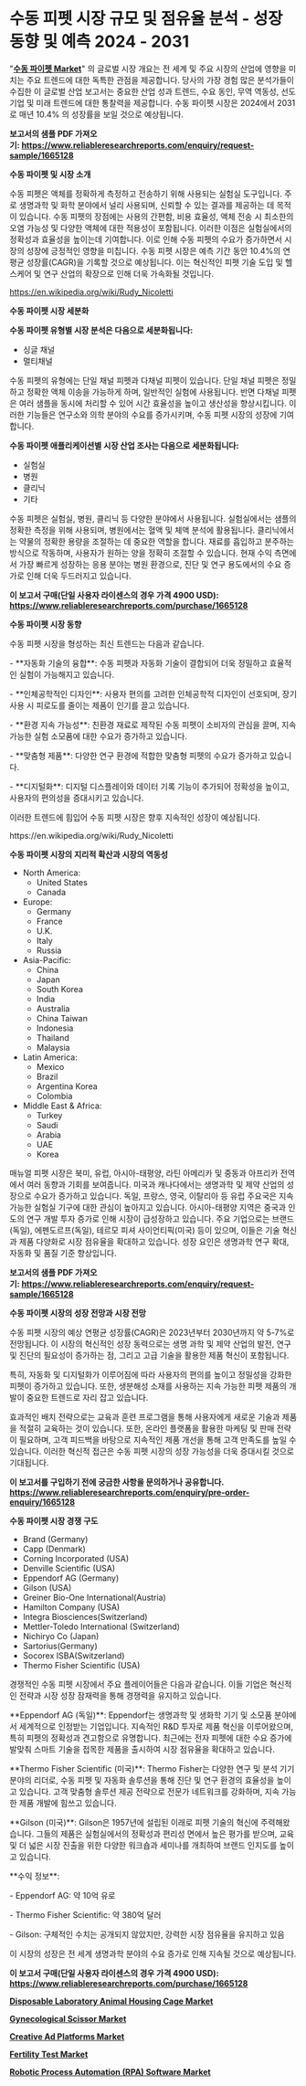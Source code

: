 <p><h1>수동 피펫 시장 규모 및 점유율 분석 - 성장 동향 및 예측 2024 - 2031</h1></p><p>"<strong><a href="https://www.reliableresearchreports.com/manual-pipettes-r1665128">수동 파이펫 Market</a></strong>" 의 글로벌 시장 개요는 전 세계 및 주요 시장의 산업에 영향을 미치는 주요 트렌드에 대한 독특한 관점을 제공합니다. 당사의 가장 경험 많은 분석가들이 수집한 이 글로벌 산업 보고서는 중요한 산업 성과 트렌드, 수요 동인, 무역 역동성, 선도 기업 및 미래 트렌드에 대한 통찰력을 제공합니다. 수동 파이펫 시장은 2024에서 2031로 매년 10.4% 의 성장률을 보일 것으로 예상됩니다.</p>
<p><strong>보고서의 샘플 PDF 가져오기:&nbsp;<a href="https://www.reliableresearchreports.com/enquiry/request-sample/1665128">https://www.reliableresearchreports.com/enquiry/request-sample/1665128</a></strong></p>
<p><strong>수동 파이펫 및 시장 소개</strong></p>
<p><p>수동 피펫은 액체를 정확하게 측정하고 전송하기 위해 사용되는 실험실 도구입니다. 주로 생명과학 및 화학 분야에서 널리 사용되며, 신뢰할 수 있는 결과를 제공하는 데 목적이 있습니다. 수동 피펫의 장점에는 사용의 간편함, 비용 효율성, 액체 전송 시 최소한의 오염 가능성 및 다양한 액체에 대한 적용성이 포함됩니다. 이러한 이점은 실험실에서의 정확성과 효율성을 높이는데 기여합니다. 이로 인해 수동 피펫의 수요가 증가하면서 시장의 성장에 긍정적인 영향을 미칩니다. 수동 피펫 시장은 예측 기간 동안 10.4%의 연평균 성장률(CAGR)을 기록할 것으로 예상됩니다. 이는 혁신적인 피펫 기술 도입 및 헬스케어 및 연구 산업의 확장으로 인해 더욱 가속화될 것입니다.</p></p>
<p><a href="https://en.wikipedia.org/wiki/Rudy_Nicoletti">https://en.wikipedia.org/wiki/Rudy_Nicoletti</a></p>
<p><strong>수동 파이펫 시장 세분화</strong></p>
<p><strong>수동 파이펫 유형별 시장 분석은 다음으로 세분화됩니다:</strong></p>
<p><ul><li>싱글 채널</li><li>멀티채널</li></ul></p>
<p><p>수동 피펫의 유형에는 단일 채널 피펫과 다채널 피펫이 있습니다. 단일 채널 피펫은 정밀하고 정확한 액체 이송을 가능하게 하며, 일반적인 실험에 사용됩니다. 반면 다채널 피펫은 여러 샘플을 동시에 처리할 수 있어 시간 효율성을 높이고 생산성을 향상시킵니다. 이러한 기능들은 연구소와 의학 분야의 수요를 증가시키며, 수동 피펫 시장의 성장에 기여합니다.</p></p>
<p><strong>수동 파이펫 애플리케이션별 시장 산업 조사는 다음으로 세분화됩니다:</strong></p>
<p><ul><li>실험실</li><li>병원</li><li>클리닉</li><li>기타</li></ul></p>
<p><p>수동 피펫은 실험실, 병원, 클리닉 등 다양한 분야에서 사용됩니다. 실험실에서는 샘플의 정확한 측정을 위해 사용되며, 병원에서는 혈액 및 체액 분석에 활용됩니다. 클리닉에서는 약물의 정확한 용량을 조절하는 데 중요한 역할을 합니다. 재료를 흡입하고 분주하는 방식으로 작동하며, 사용자가 원하는 양을 정확히 조절할 수 있습니다. 현재 수익 측면에서 가장 빠르게 성장하는 응용 분야는 병원 환경으로, 진단 및 연구 용도에서의 수요 증가로 인해 더욱 두드러지고 있습니다.</p></p>
<p><strong>이 보고서 구매(단일 사용자 라이센스의 경우 가격 4900 USD): <a href="https://www.reliableresearchreports.com/purchase/1665128">https://www.reliableresearchreports.com/purchase/1665128</a></strong></p>
<p><strong>수동 파이펫 시장 동향</strong></p>
<p><p>수동 피펫 시장을 형성하는 최신 트렌드는 다음과 같습니다.</p><p>- **자동화 기술의 융합**: 수동 피펫과 자동화 기술이 결합되어 더욱 정밀하고 효율적인 실험이 가능해지고 있습니다.</p><p>- **인체공학적인 디자인**: 사용자 편의를 고려한 인체공학적 디자인이 선호되며, 장기 사용 시 피로도를 줄이는 제품이 인기를 끌고 있습니다.</p><p>- **환경 지속 가능성**: 친환경 재료로 제작된 수동 피펫이 소비자의 관심을 끌며, 지속 가능한 실험 소모품에 대한 수요가 증가하고 있습니다.</p><p>- **맞춤형 제품**: 다양한 연구 환경에 적합한 맞춤형 피펫의 수요가 증가하고 있습니다.</p><p>- **디지털화**: 디지털 디스플레이와 데이터 기록 기능이 추가되어 정확성을 높이고, 사용자의 편의성을 증대시키고 있습니다.</p><p>이러한 트렌드에 힘입어 수동 피펫 시장은 향후 지속적인 성장이 예상됩니다.</p></p>
<p>https://en.wikipedia.org/wiki/Rudy_Nicoletti</p>
<p><strong>수동 파이펫 시장의 지리적 확산과 시장의 역동성</strong></p>
<p><ul>
    <li>
        North America:
        <ul>
            <li>United States</li>
            <li>Canada</li>
        </ul>
    </li>
    <li>
        Europe:
        <ul>
            <li>Germany</li>
            <li>France</li>
            <li>U.K.</li>
            <li>Italy</li>
            <li>Russia</li>
        </ul>
    </li>
    <li>
        Asia-Pacific:
        <ul>
            <li>China</li>
            <li>Japan</li>
            <li>South Korea</li>
            <li>India</li>
            <li>Australia</li>
            <li>China Taiwan</li>
            <li>Indonesia</li>
            <li>Thailand</li>
            <li>Malaysia</li>
        </ul>
    </li>
    <li>
        Latin America:
        <ul>
            <li>Mexico</li>
            <li>Brazil</li>
            <li>Argentina Korea</li>
            <li>Colombia</li>
        </ul>
    </li>
    <li>
        Middle East & Africa:
        <ul>
            <li>Turkey</li>
            <li>Saudi</li>
            <li>Arabia</li>
            <li>UAE</li>
            <li>Korea</li>
        </ul>
    </li>
    </ul></p>
<p><p>매뉴얼 피펫 시장은 북미, 유럽, 아시아-태평양, 라틴 아메리카 및 중동과 아프리카 전역에서 여러 동향과 기회를 보여줍니다. 미국과 캐나다에서는 생명과학 및 제약 산업의 성장으로 수요가 증가하고 있습니다. 독일, 프랑스, 영국, 이탈리아 등 유럽 주요국은 지속 가능한 실험실 기구에 대한 관심이 높아지고 있습니다. 아시아-태평양 지역은 중국과 인도의 연구 개발 투자 증가로 인해 시장이 급성장하고 있습니다. 주요 기업으로는 브랜드(독일), 에펜도르프(독일), 테르모 피셔 사이언티픽(미국) 등이 있으며, 이들은 기술 혁신과 제품 다양화로 시장 점유율을 확대하고 있습니다. 성장 요인은 생명과학 연구 확대, 자동화 및 품질 기준 향상입니다.</p></p>
<p><strong>보고서의 샘플 PDF 가져오기:&nbsp;<a href="https://www.reliableresearchreports.com/enquiry/request-sample/1665128">https://www.reliableresearchreports.com/enquiry/request-sample/1665128</a></strong></p>
<p><strong>수동 파이펫 시장의 성장 전망과 시장 전망</strong></p>
<p><p>수동 피펫 시장의 예상 연평균 성장률(CAGR)은 2023년부터 2030년까지 약 5-7%로 전망됩니다. 이 시장의 혁신적인 성장 동력으로는 생명 과학 및 제약 산업의 발전, 연구 및 진단의 필요성이 증가하는 점, 그리고 고급 기술을 활용한 제품 혁신이 포함됩니다. </p><p>특히, 자동화 및 디지털화가 이루어짐에 따라 사용자의 편의를 높이고 정밀성을 강화한 피펫이 증가하고 있습니다. 또한, 생분해성 소재를 사용하는 지속 가능한 피펫 제품의 개발이 중요한 트렌드로 자리 잡고 있습니다. </p><p>효과적인 배치 전략으로는 교육과 훈련 프로그램을 통해 사용자에게 새로운 기술과 제품을 적절히 교육하는 것이 있습니다. 또한, 온라인 플랫폼을 활용한 마케팅 및 판매 전략이 필요하며, 고객 피드백을 바탕으로 지속적인 제품 개선을 통해 고객 만족도를 높일 수 있습니다. 이러한 혁신적 접근은 수동 피펫 시장의 성장 가능성을 더욱 증대시킬 것으로 기대됩니다.</p></p>
<p><strong>이 보고서를 구입하기 전에 궁금한 사항을 문의하거나 공유합니다. <a href="https://www.reliableresearchreports.com/enquiry/pre-order-enquiry/1665128">https://www.reliableresearchreports.com/enquiry/pre-order-enquiry/1665128</a></strong></p>
<p><strong>수동 파이펫 시장 경쟁 구도</strong></p>
<p><ul><li>Brand (Germany)</li><li>Capp (Denmark)</li><li>Corning Incorporated (USA)</li><li>Denville Scientific (USA)</li><li>Eppendorf AG (Germany)</li><li>Gilson (USA)</li><li>Greiner Bio-One International(Austria)</li><li>Hamilton Company (USA)</li><li>Integra Biosciences(Switzerland)</li><li>Mettler-Toledo International (Switzerland)</li><li>Nichiryo Co (Japan)</li><li>Sartorius(Germany)</li><li>Socorex ISBA(Switzerland)</li><li>Thermo Fisher Scientific (USA)</li></ul></p>
<p><p>경쟁적인 수동 피펫 시장에서 주요 플레이어들은 다음과 같습니다. 이들 기업은 혁신적인 전략과 시장 성장 잠재력을 통해 경쟁력을 유지하고 있습니다.</p><p>**Eppendorf AG (독일)**: Eppendorf는 생명과학 및 생화학 기기 및 소모품 분야에서 세계적으로 인정받는 기업입니다. 지속적인 R&D 투자로 제품 혁신을 이루어왔으며, 특히 피펫의 정확성과 견고함으로 유명합니다. 최근에는 전자 피펫에 대한 수요 증가에 발맞춰 스마트 기술을 접목한 제품을 출시하여 시장 점유율을 확대하고 있습니다.</p><p>**Thermo Fisher Scientific (미국)**: Thermo Fisher는 다양한 연구 및 분석 기기 분야의 리더로, 수동 피펫 및 자동화 솔루션을 통해 진단 및 연구 환경의 효율성을 높이고 있습니다. 고객 맞춤형 솔루션 제공 전략으로 전문가 네트워크를 강화하며, 지속 가능한 제품 개발에 힘쓰고 있습니다.</p><p>**Gilson (미국)**: Gilson은 1957년에 설립된 이래로 피펫 기술의 혁신에 주력해왔습니다. 그들의 제품은 실험실에서의 정확성과 편리성 면에서 높은 평가를 받으며, 교육 및 더 넓은 시장 진출을 위한 다양한 워크숍과 세미나를 개최하여 브랜드 인지도를 높이고 있습니다.</p><p>**수익 정보**:</p><p>- Eppendorf AG: 약 10억 유로</p><p>- Thermo Fisher Scientific: 약 380억 달러</p><p>- Gilson: 구체적인 수치는 공개되지 않았지만, 강력한 시장 점유율을 유지하고 있음</p><p>이 시장의 성장은 전 세계 생명과학 분야의 수요 증가로 인해 지속될 것으로 예상됩니다.</p></p>
<p><strong>이 보고서 구매(단일 사용자 라이센스의 경우 가격 4900 USD): <a href="https://www.reliableresearchreports.com/purchase/1665128">https://www.reliableresearchreports.com/purchase/1665128</a></strong></p>
<p><strong><p><a href="https://github.com/arionmp/Market-Research-Report-List-5/blob/main/disposable-laboratory-animal-housing-cage-market.md">Disposable Laboratory Animal Housing Cage Market</a></p><p><a href="https://medium.com/@stackrhonda/insights-into-the-gynecological-scissor-market-size-which-is-expanding-with-a-9-3-b623916b682c">Gynecological Scissor Market</a></p><p><a href="https://issuu.com/reportprime-2/docs/creative-ad-platforms-market-size-2_41e47e00b9fb20">Creative Ad Platforms Market</a></p><p><a href="https://www.linkedin.com/pulse/fertility-test-market-share-analysis-growth-trends-forecasts-wwx8e?trackingId=t3jmvP1iQgiwqU%2FLo4aJ1Q%3D%3D">Fertility Test Market</a></p><p><a href="https://issuu.com/reportprime-2/docs/robotic-process-automation-rpa-soft_c3c9a172e04e38">Robotic Process Automation (RPA) Software Market</a></p></strong></p>
<p></p>